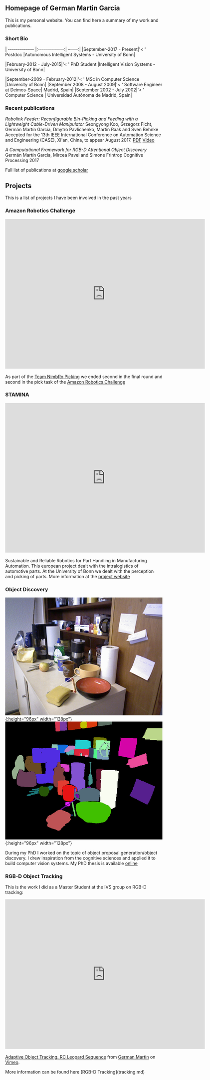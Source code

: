 ## Homepage of German Martin Garcia

This is my personal website. You can find here a summary of my work and publications.

### Short Bio
| ------------- |:-------------:| -----:|
|September-2017 - Present|'< ' Postdoc |Autonomous Intelligent Systems - University of Bonn|

|February-2012 - July-2015|'< ' PhD Student |Intelligent Vision Systems - University of Bonn|

|September-2009 - February-2012|'< ' MSc in Computer Science |University of Bonn|
|September 2008 - August 2009|'< ' Software Engineer at Deimos-Space| Madrid, Spain|
|September 2002 - July 2002|'< ' Computer Science | Universidad Autónoma de Madrid, Spain|


### Recent publications

_Robolink Feeder: Reconfigurable Bin-Picking and Feeding with a Lightweight Cable-Driven Manipulator_
Seongyong Koo, Grzegorz Ficht, Germán Martín García, Dmytro Pavlichenko, Martin Raak and Sven Behnke	
Accepted for the 13th IEEE International Conference on Automation Science and Engineering (CASE), Xi'an, China, to appear August 2017.
[PDF](http://ais.uni-bonn.de/papers/CASE_2017_Koo.pdf)
[Video](http://ais.uni-bonn.de/videos/CASE_2017_Koo.mp4)

_A Computational Framework for RGB-D Attentional Object Discovery_
Germán Martín García, Mircea Pavel and Simone Frintrop
Cognitive Processing 2017

Full list of publications at [google scholar](https://scholar.google.de/citations?user=QFBQjH0AAAAJ&hl=en)

## Projects 

This is a list of projects I have been involved in the past years

### Amazon Robotics Challenge

<iframe src="https://www.youtube.com/embed/1QqQLq5hsN4?rel=0" width="640" height="480" frameborder="0" webkitallowfullscreen mozallowfullscreen allowfullscreen> </iframe>
<p>As part of the <a href="https://www.ais.uni-bonn.de/nimbro/Picking/index.html">Team NimbRo Picking</a> we ended second in the final round and second in the pick task of the <a href="https://www.amazonrobotics.com/#/roboticschallenge">Amazon Robotics Challenge</a> </p>

### STAMINA
<iframe src="https://www.youtube.com/embed/OInHDueqnQ8?rel=0" width="640" height="480" frameborder="0" webkitallowfullscreen mozallowfullscreen allowfullscreen> </iframe>
<p>Sustainable and Reliable Robotics for Part Handling in Manufacturing Automation. This european project dealt with the intralogistics of automotive parts. At the University of Bonn we dealt with the perception and picking of parts. More information at the <a href="http://stamina-robot.eu/">project website</a> </p>

### Object Discovery

![](colour_90.jpeg){:height="96px" width="128px"} ![](frame-000090.png){:height="96px" width="128px"} 

During my PhD I worked on the topic of object proposal generation/object discovery. I drew inspiration from the cognitive sciences and applied it to build computer vision systems. My PhD thesis is available [online](http://hss.ulb.uni-bonn.de/2016/4426/4426.htm)


### RGB-D Object Tracking
This is the work I did as a Master Student at the IVS group on RGB-D tracking:
<iframe src="https://player.vimeo.com/video/33781357" width="640" height="480" frameborder="0" webkitallowfullscreen mozallowfullscreen allowfullscreen> </iframe>
<p><a href="https://vimeo.com/33781357">Adaptive Object Tracking. RC Leopard Sequence</a> from <a href="https://vimeo.com/germanmg">German Martin</a> on <a href="https://vimeo.com">Vimeo</a>.</p>
More information can be found here [RGB-D Tracking](tracking.md)
